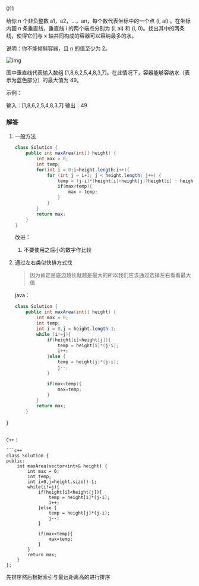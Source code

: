 011

给你 n 个非负整数 a1，a2，...，an，每个数代表坐标中的一个点 (i, ai) 。在坐标内画 n 条垂直线，垂直线 i 的两个端点分别为 (i, ai) 和 (i, 0)。找出其中的两条线，使得它们与 x 轴共同构成的容器可以容纳最多的水。

说明：你不能倾斜容器，且 n 的值至少为 2。

![img](https://aliyun-lc-upload.oss-cn-hangzhou.aliyuncs.com/aliyun-lc-upload/uploads/2018/07/25/question_11.jpg)



图中垂直线代表输入数组 [1,8,6,2,5,4,8,3,7]。在此情况下，容器能够容纳水（表示为蓝色部分）的最大值为 49。

 

示例：

输入：[1,8,6,2,5,4,8,3,7]
输出：49

### 解答

1. 一般方法

   ```java
   class Solution {
       public int maxArea(int[] height) {
           int max = 0;
           int temp;
           for(int i = 0;i<height.length;i++){
               for (int j = i+1; j < height.length; j++) {
                   temp = (j-i)*(height[i]<height[j]?height[i] : height[j]);
                   if(max<temp){
                       max = temp;
                   }
               }
           }
           return max;
       }
   }
   ```

   改进：

   1. 不要使用之后小的数字作比较

2. 通过左右类似快排方式找

   > 因为肯定是底边越长就越是最大的所以我们应该通过选择左右看看最大值

   java：
   
   ```java
   class Solution {
       public int maxArea(int[] height) {
           int max = 0;
           int temp;
           int i = 0,j = height.length-1;
           while (i!=j){
               if(height[i]<height[j]){
                   temp = height[i]*(j-i);
                   i++;
               }else {
                   temp = height[j]*(j-i);
                   j--;
               }
   
               if(max<temp){
                   max=temp;
               }
           }
           return max;
       }
}
   ```
   
   C++：
   
   ```c++
   class Solution {
   public:
       int maxArea(vector<int>& height) {
           int max = 0;
           int temp;
           int i=0,j=height.size()-1;
           while(i!=j){
               if(height[i]<height[j]){
                   temp = height[i]*(j-i);
                   i++;
               }else {
                   temp = height[j]*(j-i);
                   j--;
               }
   
               if(max<temp){
                   max=temp;
               }
           }
           return max;
       }
   };
   ```
   
   
   
   先排序然后根据索引与最远距离高的进行排序